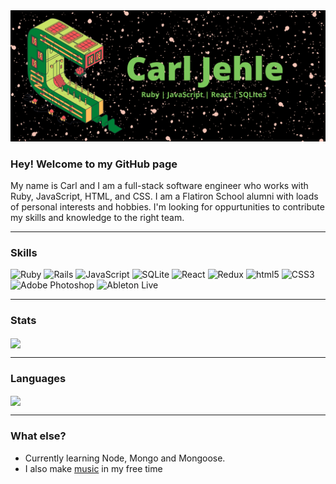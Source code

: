 <img src="CJlogo2.png" alt="banner" />

### Hey! Welcome to my GitHub page

My name is Carl and I am a full-stack software engineer who works with Ruby, JavaScript, HTML, and CSS. I am a Flatiron School alumni with loads of personal interests and hobbies. I'm looking for oppurtunities to contribute my skills and knowledge to the right team. 

---
### Skills
<p>
<img alt="Ruby" src="https://img.shields.io/badge/Ruby-030303?logo=Ruby&style=flat-square&logoColor=CC342D" />
<img alt="Rails" src="https://img.shields.io/badge/Ruby on Rails-030303?logo=Ruby on Rails&style=flat-square&logoColor=CC0000" />
<img alt="JavaScript" src="https://img.shields.io/badge/JavaScript-030303?logo=JavaScript&style=flat-square&logoColor=F7DF1E" />
<img alt="SQLite" src="https://img.shields.io/badge/SQLite-030303?logo=SQLite&style=flat-square&logoColor=003B57" />
<img alt="React" src="https://img.shields.io/badge/React-030303?logo=React&style=flat-square&logoColor=#61DAFB" />
<img alt="Redux" src="https://img.shields.io/badge/Redux-030303?logo=Redux&style=flat-square&logoColor=764ABC" />
<img alt="html5" src="https://img.shields.io/badge/HTML5-030303?logo=HTML5&style=flat-square&logoColor=E34F26" />
<img alt="CSS3" src="https://img.shields.io/badge/CSS3-030303?logo=CSS3&style=flat-square&logoColor=1572B6" />
<img alt="Adobe Photoshop" src="https://img.shields.io/badge/Adobe Photoshop-030303?logo=Adobe Photoshop&style=flat-square&logoColor=#31A8FF" />
<img alt="Ableton Live" src="https://img.shields.io/badge/Ableton Live-030303?logo=Ableton Live&style=flat-square&logoColor=#000000" />
</p>

---

### Stats
<img align="center" src="https://github-readme-stats.vercel.app/api?username=Carlj0666&count_private=true&title_color=008037&icon_color=FF5757&bg_color=21232E&border_color=FFBD59&locale=en&text_color=7BC65B&custom_title=Carl's+GitHub+Stats&show_icons=true" />

---

### Languages

<img align="center" src="https://github-readme-stats.vercel.app/api/top-langs/?username=Carlj0666&count_private=true&title_color=008037&icon_color=FF5757&bg_color=21232E&border_color=FFBD59&locale=en&text_color=7BC65B&custom_title=Carl's+Languages&show_icons=true&layout=compact"/>

---

### What else?
- Currently learning Node, Mongo and Mongoose.
- I also make <a target="_blank" rel="noopener noreferrer" href="https://archo-logic1.bandcamp.com/">music</a> in my free time

